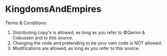 # KingdomsAndEmpires

Terms & Conditions:
1. Distributing copy's is allowed, as long as you refer to ©Qerimi & Cobussen and to this source.
2. Changing the code and pretending to be your own code is NOT allowed.
3. Modifications are allowed, as long as you refer to this source.
